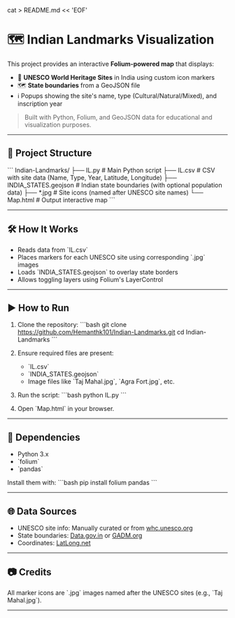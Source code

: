 cat > README.md << 'EOF'
# 🗺️ Indian Landmarks Visualization

This project provides an interactive **Folium-powered map** that displays:
- 📍 **UNESCO World Heritage Sites** in India using custom icon markers
- 🗺️ **State boundaries** from a GeoJSON file
- ℹ️ Popups showing the site's name, type (Cultural/Natural/Mixed), and inscription year

> Built with Python, Folium, and GeoJSON data for educational and visualization purposes.

---

## 📁 Project Structure

\`\`\`
Indian-Landmarks/
├── IL.py                            # Main Python script
├── IL.csv                           # CSV with site data (Name, Type, Year, Latitude, Longitude)
├── INDIA_STATES.geojson             # Indian state boundaries (with optional population data)
├── *.jpg                            # Site icons (named after UNESCO site names)
└── Map.html                         # Output interactive map
\`\`\`

---

## 🛠️ How It Works

- Reads data from \`IL.csv\`
- Places markers for each UNESCO site using corresponding \`.jpg\` images
- Loads \`INDIA_STATES.geojson\` to overlay state borders
- Allows toggling layers using Folium's LayerControl

---

## ▶️ How to Run

1. Clone the repository:
   \`\`\`bash
   git clone https://github.com/Hemanthk101/Indian-Landmarks.git
   cd Indian-Landmarks
   \`\`\`

2. Ensure required files are present:
   - \`IL.csv\`
   - \`INDIA_STATES.geojson\`
   - Image files like \`Taj Mahal.jpg\`, \`Agra Fort.jpg\`, etc.

3. Run the script:
   \`\`\`bash
   python IL.py
   \`\`\`

4. Open \`Map.html\` in your browser.

---

## 📌 Dependencies

- Python 3.x
- \`folium\`
- \`pandas\`

Install them with:
\`\`\`bash
pip install folium pandas
\`\`\`

---

## 🌐 Data Sources

- UNESCO site info: Manually curated or from [whc.unesco.org](https://whc.unesco.org)
- State boundaries: [Data.gov.in](https://data.gov.in) or [GADM.org](https://gadm.org)
- Coordinates: [LatLong.net](https://www.latlong.net/)

---

## 📷 Credits

All marker icons are \`.jpg\` images named after the UNESCO sites (e.g., \`Taj Mahal.jpg\`).

---


